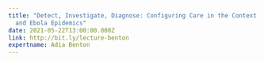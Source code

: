 ```yaml
---
title: "Detect, Investigate, Diagnose: Configuring Care in the Context of AIDS
  and Ebola Epidemics"
date: 2021-05-22T13:00:00.000Z
link: http://bit.ly/lecture-benton
expertname: Adia Benton
---
```

